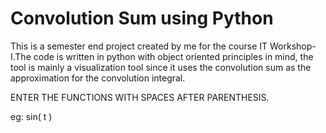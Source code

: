# Convolution Sum using Python
This is a semester end project created by me for the course IT Workshop-I.The code is written in python with object oriented principles in mind, the tool is mainly a visualization tool since it uses the convolution sum as the approximation for the convolution integral.

ENTER THE  FUNCTIONS WITH SPACES AFTER PARENTHESIS.

eg: sin( t )
